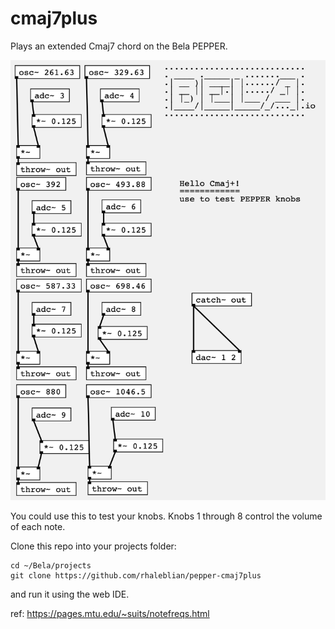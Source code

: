 # cmaj7plus

Plays an extended Cmaj7 chord on the Bela PEPPER.

![screenshot](snapshot.png)

You could use this to test your knobs.
Knobs 1 through 8 control the volume of each note.

Clone this repo into your projects folder:

    cd ~/Bela/projects
    git clone https://github.com/rhaleblian/pepper-cmaj7plus
  
and run it using the web IDE.

ref: https://pages.mtu.edu/~suits/notefreqs.html
